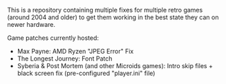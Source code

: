 This is a repository containing multiple fixes for multiple retro games (around 2004 and older) to get them working in the best state they can on newer hardware.

Game patches currently hosted:
- Max Payne: AMD Ryzen "JPEG Error" Fix
- The Longest Journey: Font Patch
- Syberia & Post Mortem (and other Microids games): Intro skip files + black screen fix (pre-configured "player.ini" file)
